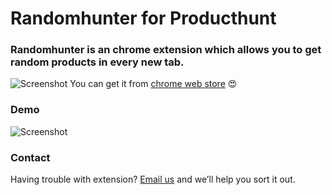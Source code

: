 # Randomhunter for Producthunt

### Randomhunter is an chrome extension which allows you to get random products in every new tab.

 ![Screenshot](https://i.imgur.com/T4b8xJw.png)  You can get it from [chrome web store](https://chrome.google.com/webstore/detail/randomhunter/elmnlijmcoenbjnliigjlkjhadnhglbm) :heart_eyes:

### Demo
![Screenshot](https://i.imgur.com/v4Q0VkE.gif)

### Contact

Having trouble with extension? [Email us](mailto:karyan40024@gmail.com) and we’ll help you sort it out.
